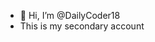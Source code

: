 - 👋 Hi, I’m @DailyCoder18
- This is my secondary account

<!---
DailyCoder18/DailyCoder18 is a ✨ special ✨ repository because its `README.md` (this file) appears on your GitHub profile.
You can click the Preview link to take a look at your changes.
--->

